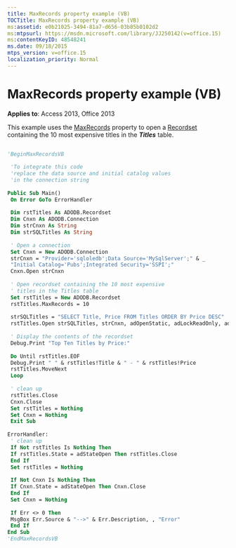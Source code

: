 ```yaml
---
title: MaxRecords property example (VB)
TOCTitle: MaxRecords property example (VB)
ms:assetid: e0b21025-3494-81a7-d656-03b85b0102d2
ms:mtpsurl: https://msdn.microsoft.com/library/JJ250142(v=office.15)
ms:contentKeyID: 48548241
ms.date: 09/18/2015
mtps_version: v=office.15
localization_priority: Normal
---
```


# MaxRecords property example (VB)


**Applies to**: Access 2013, Office 2013

This example uses the [MaxRecords](maxrecords-property-ado.md) property to open a [Recordset](recordset-object-ado.md) containing the 10 most expensive titles in the ***Titles*** table.

```vb 
 
'BeginMaxRecordsVB 
 
 'To integrate this code 
 'replace the data source and initial catalog values 
 'in the connection string 
 
Public Sub Main() 
 On Error GoTo ErrorHandler 
 
 Dim rstTitles As ADODB.Recordset 
 Dim Cnxn As ADODB.Connection 
 Dim strCnxn As String 
 Dim strSQLTitles As String 
 
 ' Open a connection 
 Set Cnxn = New ADODB.Connection 
 strCnxn = "Provider='sqloledb';Data Source='MySqlServer';" & _ 
 "Initial Catalog='Pubs';Integrated Security='SSPI';" 
 Cnxn.Open strCnxn 
 
 ' Open recordset containing the 10 most expensive 
 ' titles in the Titles table 
 Set rstTitles = New ADODB.Recordset 
 rstTitles.MaxRecords = 10 
 
 strSQLTitles = "SELECT Title, Price FROM Titles ORDER BY Price DESC" 
 rstTitles.Open strSQLTitles, strCnxn, adOpenStatic, adLockReadOnly, adCmdText 
 
 ' Display the contents of the recordset 
 Debug.Print "Top Ten Titles by Price:" 
 
 Do Until rstTitles.EOF 
 Debug.Print " " & rstTitles!Title & " - " & rstTitles!Price 
 rstTitles.MoveNext 
 Loop 
 
 ' clean up 
 rstTitles.Close 
 Cnxn.Close 
 Set rstTitles = Nothing 
 Set Cnxn = Nothing 
 Exit Sub 
 
ErrorHandler: 
 ' clean up 
 If Not rstTitles Is Nothing Then 
 If rstTitles.State = adStateOpen Then rstTitles.Close 
 End If 
 Set rstTitles = Nothing 
 
 If Not Cnxn Is Nothing Then 
 If Cnxn.State = adStateOpen Then Cnxn.Close 
 End If 
 Set Cnxn = Nothing 
 
 If Err <> 0 Then 
 MsgBox Err.Source & "-->" & Err.Description, , "Error" 
 End If 
End Sub 
'EndMaxRecordsVB 
```

